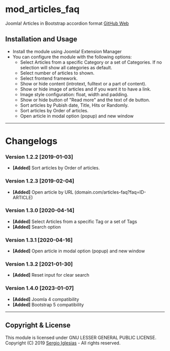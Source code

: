 # mod_articles_faq
Joomla! Articles in Bootstrap accordion format
[GitHub Web](https://sergiois.github.io/articles-faq.html "Articles FAQ")

## Installation and Usage
* Install the module using Joomla! Extension Manager
* You can configure the module with the following options:
    * Select Articles from a specific Category or a set of Categories. If no selection will show all categories as default.
    * Select number of articles to shown.
    * Select frontend framework.
    * Show or hide content (introtext, fulltext or a part of content).
    * Show or hide image of articles and if you want it to have a link.
    * Image style configuration: float, width and padding.
    * Show or hide button of "Read more" and the text of de button.
    * Sort articles by Pubish date, Title, Hits or Randomly.
    * Sort articles by Order of articles.
    * Open article in modal option (popup) and new window

* * *

# Changelogs

### Version 1.2.2 [2019-01-03]
* **[Added]** Sort articles by Order of articles.

### Version 1.2.3 [2019-02-04]
* **[Added]** Open article by URL (domain.com/articles-faq?faq=ID-ARTICLE)

### Version 1.3.0 [2020-04-14]
* **[Added]** Select Articles from a specific Tag or a set of Tags
* **[Added]** Search option

### Version 1.3.1 [2020-04-16]
* **[Added]** Open article in modal option (popup) and new window

### Version 1.3.2 [2021-01-30]
* **[Added]** Reset input for clear search

### Version 1.4.0 [2023-01-07]
* **[Added]** Joomla 4 compatibility
* **[Added]** Bootstrap 5 compatibility

* * *

## Copyright & License
This module is licensed under GNU LESSER GENERAL PUBLIC LICENSE.
Copyright (C) 2019 [Sergio Iglesias](https://sergioiglesias.net) - All rights reserved.